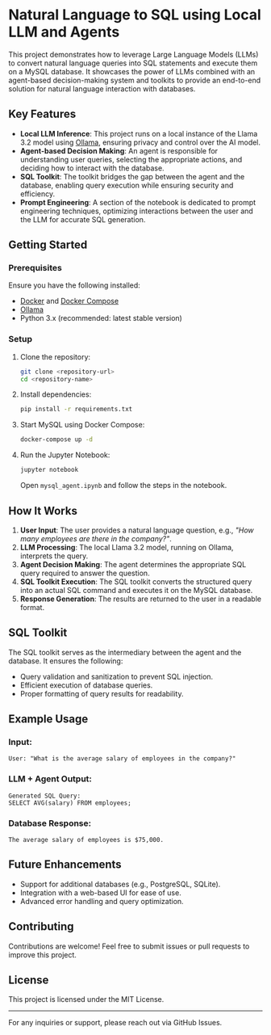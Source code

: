 # Natural Language to SQL using Local LLM and Agents

This project demonstrates how to leverage Large Language Models (LLMs) to convert natural language queries into SQL statements and execute them on a MySQL database. It showcases the power of LLMs combined with an agent-based decision-making system and toolkits to provide an end-to-end solution for natural language interaction with databases.

## Key Features

- **Local LLM Inference**: This project runs on a local instance of the Llama 3.2 model using [Ollama](https://ollama.ai/), ensuring privacy and control over the AI model.
- **Agent-based Decision Making**: An agent is responsible for understanding user queries, selecting the appropriate actions, and deciding how to interact with the database.
- **SQL Toolkit**: The toolkit bridges the gap between the agent and the database, enabling query execution while ensuring security and efficiency.
- **Prompt Engineering**: A section of the notebook is dedicated to prompt engineering techniques, optimizing interactions between the user and the LLM for accurate SQL generation.

## Getting Started

### Prerequisites

Ensure you have the following installed:

- [Docker](https://www.docker.com/) and [Docker Compose](https://docs.docker.com/compose/)
- [Ollama](https://ollama.ai/)
- Python 3.x (recommended: latest stable version)

### Setup

1. Clone the repository:

   ```bash
   git clone <repository-url>
   cd <repository-name>
   ```

2. Install dependencies:

   ```bash
   pip install -r requirements.txt
   ```

3. Start MySQL using Docker Compose:

   ```bash
   docker-compose up -d
   ```

4. Run the Jupyter Notebook:
   ```bash
   jupyter notebook
   ```
   Open `mysql_agent.ipynb` and follow the steps in the notebook.

## How It Works

1. **User Input**: The user provides a natural language question, e.g., _"How many employees are there in the company?"_.
2. **LLM Processing**: The local Llama 3.2 model, running on Ollama, interprets the query.
3. **Agent Decision Making**: The agent determines the appropriate SQL query required to answer the question.
4. **SQL Toolkit Execution**: The SQL toolkit converts the structured query into an actual SQL command and executes it on the MySQL database.
5. **Response Generation**: The results are returned to the user in a readable format.

## SQL Toolkit

The SQL toolkit serves as the intermediary between the agent and the database. It ensures the following:

- Query validation and sanitization to prevent SQL injection.
- Efficient execution of database queries.
- Proper formatting of query results for readability.

## Example Usage

### Input:

```
User: "What is the average salary of employees in the company?"
```

### LLM + Agent Output:

```
Generated SQL Query:
SELECT AVG(salary) FROM employees;
```

### Database Response:

```
The average salary of employees is $75,000.
```

## Future Enhancements

- Support for additional databases (e.g., PostgreSQL, SQLite).
- Integration with a web-based UI for ease of use.
- Advanced error handling and query optimization.

## Contributing

Contributions are welcome! Feel free to submit issues or pull requests to improve this project.

## License

This project is licensed under the MIT License.

---

For any inquiries or support, please reach out via GitHub Issues.
